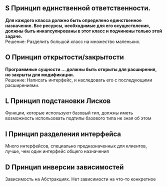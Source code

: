 ## S Принцип единственной ответственности.
<b>Для каждого класса должно быть определено единственное назначение. Все ресурсы, необходимые для его осуществления, должны быть инкапсулированы в этот класс и подчинены только этой задаче.</b><br>
Решение: Разделить большой класс на множество маленьких.
## O Принцип открытости/закрытости
<b>Программные сущности … должны быть открыты для расширения, но закрыты для модификации.</b><br>
Решение: Написать интерфейс, и наследовать его с последующими расширениями.
## L Принцип подстановки Лисков
Функции, которые используют базовый тип, должны иметь возможность использовать подтипы базового типа не зная об этом
## I Принцип разделения интерфейса
Много интерфейсов, специально предназначенных для клиентов, лучше, чем один интерфейс общего назначения
## D Принцип инверсии зависимостей
Зависимость на Абстракциях. Нет зависимости на что-то конкретное
 
